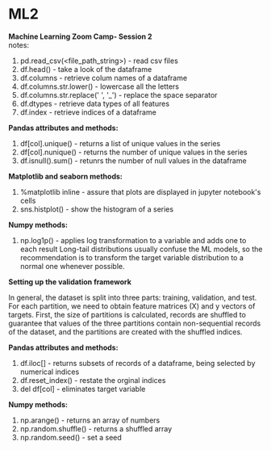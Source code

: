 # ML2
**Machine Learning Zoom Camp- Session 2**  
notes:   
1. pd.read_csv(<file_path_string>) - read csv files  
2. df.head() - take a look of the dataframe  
3. df.columns - retrieve colum names of a dataframe  
4. df.columns.str.lower() - lowercase all the letters  
5. df.columns.str.replace(' ', '_') - replace the space separator  
6. df.dtypes - retrieve data types of all features  
7. df.index - retrieve indices of a dataframe  

**Pandas attributes and methods:**

1. df[col].unique() - returns a list of unique values in the series  
2. df[col].nunique() - returns the number of unique values in the series  
3. df.isnull().sum() - retunrs the number of null values in the dataframe  


**Matplotlib and seaborn methods:**  

1. %matplotlib inline - assure that plots are displayed in jupyter notebook's cells  
2. sns.histplot() - show the histogram of a series  


  **Numpy methods:**

1. np.log1p() - applies log transformation to a variable and adds one to each result
Long-tail distributions usually confuse the ML models, so the recommendation is to transform the target variable distribution to a normal one whenever possible.


**Setting up the validation framework**


In general, the dataset is split into three parts: training, validation, and test. For each partition, we need to obtain feature matrices (X) and y vectors of targets. First, the size of partitions is calculated, records are shuffled to guarantee that values of the three partitions contain non-sequential records of the dataset, and the partitions are created with the shuffled indices.  


**Pandas attributes and methods:**  

1. df.iloc[] - returns subsets of records of a dataframe, being selected by numerical indices  
2. df.reset_index() - restate the orginal indices  
3. del df[col] - eliminates target variable  


**Numpy methods:**  

1. np.arange() - returns an array of numbers
2. np.random.shuffle() - returns a shuffled array
3. np.random.seed() - set a seed
